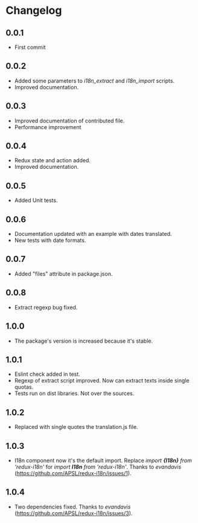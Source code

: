 # Changelog

## 0.0.1

- First commit

## 0.0.2

- Added some parameters to *i18n_extract* and *i18n_import* scripts.
- Improved documentation.

## 0.0.3

- Improved documentation of contributed file.
- Performance improvement

## 0.0.4

- Redux state and action added.
- Improved documentation.

## 0.0.5

- Added Unit tests.

## 0.0.6

- Documentation updated with an example with dates translated.
- New tests with date formats.

## 0.0.7

- Added "files" attribute in package.json.

## 0.0.8

- Extract regexp bug fixed.

## 1.0.0

- The package's version is increased because it's stable.

## 1.0.1

- Eslint check added in test.
- Regexp of extract script improved. Now can extract texts inside single quotas.
- Tests run on dist libraries. Not over the sources.

## 1.0.2

- Replaced with single quotes the translation.js file.

## 1.0.3

- I18n component now it's the default import. Replace *import **{I18n}** from 'redux-i18n'* for *import **I18n** from 'redux-i18n'*. Thanks to *evandavis* (https://github.com/APSL/redux-i18n/issues/1).

## 1.0.4

- Two dependencies fixed. Thanks to *evandavis* (https://github.com/APSL/redux-i18n/issues/3).
